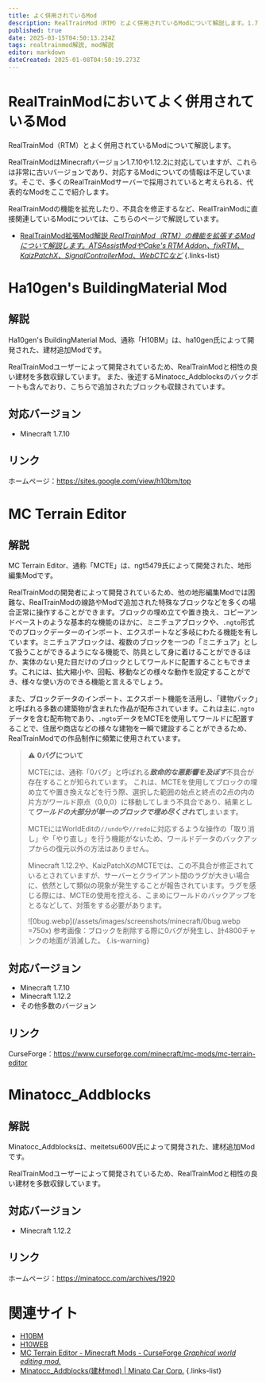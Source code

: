 ```yaml
---
title: よく併用されているMod
description: RealTrainMod（RTM）とよく併用されているModについて解説します。1.7.10や1.12.2のMinecraftでのワールド開発に便利なModを紹介。Ha10gen's Building Material Mod、MCTE、Minatocc_Addblocksなど
published: true
date: 2025-03-15T04:50:13.234Z
tags: realtrainmod解説, mod解説
editor: markdown
dateCreated: 2025-01-08T04:50:19.273Z
---
```


# RealTrainModにおいてよく併用されているMod
RealTrainMod（RTM）とよく併用されているModについて解説します。

RealTrainModはMinecraftバージョン1.7.10や1.12.2に対応していますが、これらは非常に古いバージョンであり、対応するModについての情報は不足しています。そこで、多くのRealTrainModサーバーで採用されていると考えられる、代表的なModをここで紹介します。

RealTrainModの機能を拡充したり、不具合を修正するなど、RealTrainModに直接関連しているModについては、こちらのページで解説しています。
- [RealTrainMod拡張Mod解説 *RealTrainMod（RTM）の機能を拡張するModについて解説します。ATSAssistModやCake's RTM Addon、fixRTM、KaizPatchX、SignalControllerMod、WebCTCなど*](/ja/mod-usage)
{.links-list}

# Ha10gen's BuildingMaterial Mod

## 解説
Ha10gen's BuildingMaterial Mod、通称「H10BM」は、ha10gen氏によって開発された、建材追加Modです。

RealTrainModユーザーによって開発されているため、RealTrainModと相性の良い建材を多数収録しています。
また、後述するMinatocc_Addblocksのバックポートも含んでおり、こちらで追加されたブロックも収録されています。

## 対応バージョン
* Minecraft 1.7.10

## リンク
ホームページ：<a href="https://sites.google.com/view/h10bm/top" target="_blank">https://sites.google.com/view/h10bm/top</a>

# MC Terrain Editor

## 解説
MC Terrain Editor、通称「MCTE」は、ngt5479氏によって開発された、地形編集Modです。

RealTrainModの開発者によって開発されているため、他の地形編集Modでは困難な、RealTrainModの線路やModで追加された特殊なブロックなどを多くの場合正常に操作することができます。ブロックの埋め立てや置き換え、コピーアンドペーストのような基本的な機能のほかに、ミニチュアブロックや、`.ngto`形式でのブロックデーターのインポート、エクスポートなど多岐にわたる機能を有しています。ミニチュアブロックは、複数のブロックを一つの「ミニチュア」として扱うことができるようになる機能で、防具として身に着けることができるほか、実体のない見た目だけのブロックとしてワールドに配置することもできます。これには、拡大縮小や、回転、移動などの様々な動作を設定することができ、様々な使い方のできる機能と言えるでしょう。

また、ブロックデータのインポート、エクスポート機能を活用し、「建物パック」と呼ばれる多数の建築物が含まれた作品が配布されています。これは主に`.ngto`データを含む配布物であり、`.ngto`データをMCTEを使用してワールドに配置することで、住居や商店などの様々な建物を一瞬で建設することができるため、RealTrainModでの作品制作に頻繁に使用されています。

> :warning: **0バグについて**
> 
> MCTEには、通称「0バグ」と呼ばれる***致命的な悪影響を及ぼす***不具合が存在することが知られています。
> これは、MCTEを使用してブロックの埋め立てや置き換えなどを行う際、選択した範囲の始点と終点の2点の内の片方がワールド原点（0,0,0）に移動してしまう不具合であり、結果として***ワールドの大部分が単一のブロックで埋め尽くされて***しまいます。
> 
> MCTEにはWorldEditの`//undo`や`//redo`に対応するような操作の「取り消し」や「やり直し」を行う機能がないため、ワールドデータのバックアップからの復元以外の方法はありません。
> 
> Minecraft 1.12.2や、KaizPatchXのMCTEでは、この不具合が修正されているとされていますが、サーバーとクライアント間のラグが大きい場合に、依然として類似の現象が発生することが報告されています。ラグを感じる際には、MCTEの使用を控える、こまめにワールドのバックアップをとるなどして、対策をする必要があります。
>
> ![0bug.webp](/assets/images/screenshots/minecraft/0bug.webp =750x)
> 参考画像：ブロックを削除する際に0バグが発生し、計4800チャンクの地面が消滅した。
{.is-warning}

## 対応バージョン
* Minecraft 1.7.10
* Minecraft 1.12.2
* その他多数のバージョン

## リンク
CurseForge：<a href="https://www.curseforge.com/minecraft/mc-mods/mc-terrain-editor" target="_blank">https://www.curseforge.com/minecraft/mc-mods/mc-terrain-editor</a>

# Minatocc_Addblocks

## 解説
Minatocc_Addblocksは、meitetsu600V氏によって開発された、建材追加Modです。

RealTrainModユーザーによって開発されているため、RealTrainModと相性の良い建材を多数収録しています。

## 対応バージョン
* Minecraft 1.12.2

## リンク
ホームページ：<a href="https://minatocc.com/archives/1920" target="_blank">https://minatocc.com/archives/1920</a>

# 関連サイト
- [H10BM](https://sites.google.com/view/h10bm/top)
- [H10WEB](https://sites.google.com/view/h10web)
- [MC Terrain Editor - Minecraft Mods - CurseForge *Graphical world editing mod.*](https://www.curseforge.com/minecraft/mc-mods/mc-terrain-editor)
- [Minatocc_Addblocks(建材mod) | Minato Car Corp.](https://minatocc.com/archives/1920)
{.links-list}
